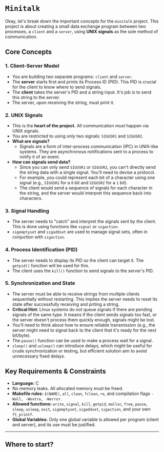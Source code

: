 # `Minitalk`

Okay, let's break down the important concepts for the `minitalk` project. This project is about creating a small data exchange program between two processes, a `client` and a `server`, using **UNIX signals** as the sole method of communication.

## Core Concepts

### 1. Client-Server Model
- You are building two separate programs: `client` and `server`.
- The **server** starts first and prints its Process ID (PID). This PID is crucial for the client to know where to send signals.
- The **client** takes the server's PID and a string input. It's job is to send this string to the server.
- The server, upon receiving the string, must print it.

### 2. UNIX Signals
- This is the **heart of the project.** All communication *must* happen via UNIX signals.
- You are restricted to using only two signals: `SIGUSR1` and `SIGUSR2`.
- **What are signals?**
  - Signals are a form of inter-process communication (IPC) in UNIX-like systems. They are asynchronous notifications sent to a process to notify it of an event.
- **How can signals send data?**
  - Since you can only send `SIGUSR1` or `SIGUSR2`, you can't directly send the string data with a single signal. You'll need to devise a protocol.
  - For example, you could represent each bit of a character using one signal (e.g., `SIGUSR1` for a `0` bit and `SIGUSR2` for a `1` bit).
  - The client would send a sequence of signals for each character in the string, and the server would interpret this sequence back into characters.

### 3. Signal Handling
- The server needs to "catch" and interpret the signals sent by the client. This is done using functions like `signal` or `sigaction`.
- `sigemptyset` and `sigaddset` are used to manage signal sets, often in conjuction with `sigaction`.

### 4. Process Identification (PID)
- The server needs to display its PID so the client can target it. The `getpid()` function will be used for this.
- The client uses the `kill()` function to send signals to the server's PID.

### 5. Synchronization and State
- The server must be able to receive strings from multiple clients sequentially without restarting. This implies the server needs to reset its state after successfully receiving and priting a string.
- **Critical Hint**: Linux systems do *not* queue signals if there are pending signals of the same type. It means if the client sends signals too fast, or the server doesn't process them quickly enough, signals might be lost.
- You'll need to think about how to ensure reliable transmission (e.g., the server might need to signal back to the client that it's ready for the next bit/byte).
- The `pause()` function can be used to make a process wait for a signal.
- `sleep()` and `usleep()` can introduce delays, which might be useful for crude synchronization or testing, but efficient solution aim to avoid unnecessary fixed delays.

## Key Requirements & Constraints
- **Language:** C
- No memory leaks. All allocated memory must be freed.
- **Makefile rules:** `$(NAME)`, `all`, `clean`, `fclean`, `re`, and compilation flags `-Wall, -Wextra, -Werror`.
- **Allowed functions:** `write`, `signal`, `kill`, `getpid`, `malloc`, `free`, `pause`, `sleep`, `usleep`, `exit`, `sigemptyset`, `sigaddset`, `sigaction`, and your own `ft_printf`.
- **Global Variables:** Only one global variable is allowed per program (client and server), and its use must be justified.

---
## Where to start?

